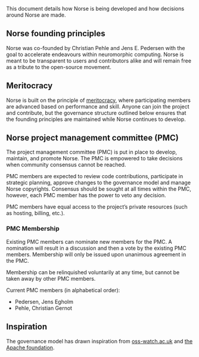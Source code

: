 This document details how Norse is being developed and how decisions around Norse are made.

## Norse founding principles
Norse was co-founded by Christian Pehle and Jens E. Pedersen with the goal to accelerate endeavours within neuromorphic computing.
Norse is meant to be transparent to users and contributors alike and will remain free as a tribute to the open-source movement.

## Meritocracy
Norse is built on the principle of [meritocracy](https://en.wikipedia.org/wiki/Meritocracy), where participating members are advanced based on performance and skill.
Anyone can join the project and contribute, but the governance structure outlined below ensures that the founding principles are maintained while Norse continues to develop.

## Norse project management committee (PMC)
The project management committee (PMC) is put in place to develop, maintain, and promote Norse.
The PMC is empowered to take decisions when community consensus cannot be reached.

PMC members are expected to review code contributions, participate in strategic planning, approve changes to the governance model and manage Norse copyrights.
Consensus should be sought at all times within the PMC, however, each PMC member has the power to veto any decision.

PMC members have equal access to the project’s private resources (such as hosting, billing, etc.).

### PMC Membership
Existing PMC members can nominate new members for the PMC.
A nomination will result in a discussion and then a vote by the existing PMC members.
Membership will only be issued upon unanimous agreement in the PMC.

Membership can be relinquished voluntarily at any time, but cannot be taken away by other PMC members.

Current PMC members (in alphabetical order):
* Pedersen, Jens Egholm
* Pehle, Christian Gernot

## Inspiration
The governance model has drawn inspiration from [oss-watch.ac.uk](http://oss-watch.ac.uk/resources/meritocraticgovernancemodel) and [the Apache foundation](https://www.apache.org/foundation/how-it-works.html).